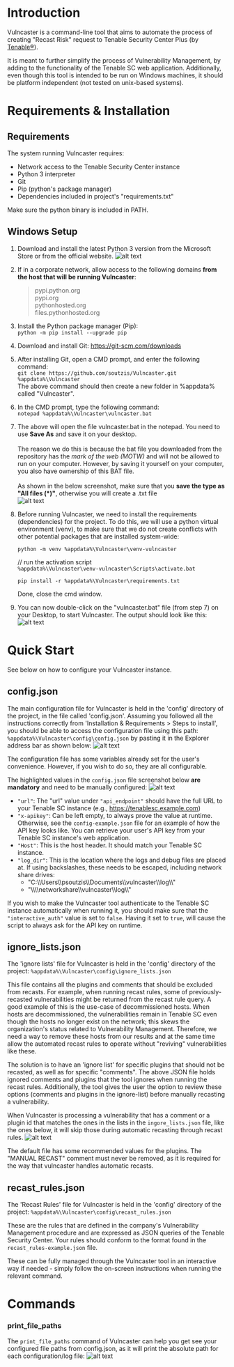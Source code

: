 # Introduction 
Vulncaster is a command-line tool that aims to automate the process of creating "Recast Risk" request to 
Tenable Security Center Plus (by [Tenable®](https://www.tenable.com/products/security-center)).

It is meant to further simplify the process of Vulnerability Management, by adding to the functionality 
of the Tenable SC web application. Additionally, even though this tool is intended to be run on Windows 
machines, it should be platform independent (not tested on unix-based systems).

# Requirements & Installation
## Requirements
The system running Vulncaster requires:

- Network access to the Tenable Security Center instance
- Python 3 interpreter
- Git
- Pip (python's package manager)
- Dependencies included in project's "requirements.txt"

Make sure the python binary is included in PATH.

## Windows Setup
1. Download and install the latest Python 3 version from the Microsoft Store or from the official website.
![alt text](image.png)
2. If in a corporate network, allow access to the following domains **from the host that will be running Vulncaster**:
    > pypi.python.org<br>
    > pypi.org<br>
    > pythonhosted.org<br>
    > files.pythonhosted.org

3. Install the Python package manager (Pip):<br>`python -m pip install --upgrade pip`

4. Download and install Git: https://git-scm.com/downloads

5. After installing Git, open a CMD prompt, and enter the following command:<br>`git clone https://github.com/soutzis/Vulncaster.git %appdata%\Vulncaster`
<br>The above command should then create a new folder in %appdata% called "Vulncaster".

6. In the CMD prompt, type the following command:<br>`notepad %appdata%\Vulncaster\vulncaster.bat`

7. The above will open the file vulncaster.bat in the notepad. You need to use **Save As** and save it on your desktop.<br><br>The reason we do this is because the bat file you downloaded from the repository has the *mark of the web (MOTW)* and will not be allowed to run on your computer. However, by saving it yourself on your computer, you also have ownership of this BAT file.
<br><br>As shown in the below screenshot, make sure that you **save the type as "All files (*)"**, otherwise you will create a .txt file
<br>![alt text](img/image-1.png)

8. Before running Vulncaster, we need to install the requirements (dependencies) for the project. To do this, we will use a python virtual environment (venv), to make sure that we do not create conflicts with other potential packages that are installed system-wide:<br>

    `python -m venv %appdata%\Vulncaster\venv-vulncaster`

    // run the activation script <br>
    `%appdata%\Vulncaster\venv-vulncaster\Scripts\activate.bat`

    `pip install -r %appdata%\Vulncaster\requirements.txt`

    Done, close the cmd window.

9. You can now double-click on the "vulncaster.bat" file (from step 7) on your Desktop, to start Vulncaster. The output should look like this:<br>
![alt text](img/image-2.png)


# Quick Start
See below on how to configure your Vulncaster instance.
## config.json
The main configuration file for Vulncaster is held in the 'config' directory of the project, in the file called 'config.json'. Assuming you followed all the instructions correctly from 'Installation & Requirements > Steps to install', you should be able to access the configuration file using this path: `%appdata%\Vulncaster\config\config.json` by pasting it in the Explorer address bar as shown below:
![alt text](img/image-5.png)

The configuration file has some variables already set for the user's convenience. However, if you wish to do so, they are all configurable.

The highlighted values in the `config.json` file screenshot below **are mandatory** and need to be manually configured:
![alt text](img/image-4.png)

  - `"url"`: The "url" value under `"api_endpoint"` should have the full URL to your Tenable SC instance (e.g., https://tenablesc.example.com)
  - `"x-apikey"`: Can be left empty, to always prove the value at runtime. Otherwise, see the `config-example.json` file for an example of how the API key looks like. You can retrieve your user's API key from your Tenable SC instance's web application.
  - `"Host"`: This is the host header. It should match your Tenable SC instance.
  - `"log_dir"`: This is the location where the logs and debug files are placed at. If using backslashes, these needs to be escaped, including network share drives:
      - "C:\\\\Users\\\\psoutzis\\\\Documents\\\\vulncaster\\\\log\\\\"
      - "\\\\\\\\networkshare\\\\vulncaster\\\\log\\\\"

 If you wish to make the Vulncaster tool authenticate to the Tenable SC instance automatically when running it, you should make sure that the `"interactive_auth"` value is set to `false`. Having it set to `true`, will cause the script to always ask for the API key on runtime.

 ## ignore_lists.json
 The 'ignore lists' file for Vulncaster is held in the 'config' directory of the project: `%appdata%\Vulncaster\config\ignore_lists.json`

 This file contains all the plugins and comments that should be excluded from recasts. For example, when running recast rules, some of previously-recasted vulnerabilities might be returned from the recast rule query. A good example of this is the use-case of decommissioned hosts. When hosts are decommissioned, the vulnerabilities remain in Tenable SC even though the hosts no longer exist on the network; this skews the organization's status related to Vulnerability Management. Therefore, we need a way to remove these hosts from our results and at the same time allow the automated recast rules to operate without "reviving" vulnerabilities like these.

The solution is to have an 'ignore list' for specific plugins that should not be recasted, as well as for specific "comments". The above JSON file holds ignored comments and plugins that the tool ignores when running the recast rules. Additionally, the tool gives the user the option to review these options (comments and plugins in the ignore-list) before manually recasting a vulnerability.

When Vulncaster is processing a vulnerability that has a comment or a plugin id that matches the ones in the lists in the `ingore_lists.json` file, like the ones below, it will skip those during automatic recasting through recast rules.
![alt text](img/image-6.png)

The default file has some recommended values for the plugins. The "MANUAL RECAST" comment must never be removed, as it is required for the way that vulncaster handles automatic recasts.

## recast_rules.json
The 'Recast Rules' file for Vulncaster is held in the 'config' directory of the project: `%appdata%\Vulncaster\config\recast_rules.json`

These are the rules that are defined in the company's Vulnerability Management procedure and are expressed as JSON queries of the Tenable Security Center. Your rules should conform to the format found in the `recast_rules-example.json` file.

These can be fully managed through the Vulncaster tool in an interactive way if needed - simply follow the on-screen instructions when running the relevant command.

# Commands
### print_file_paths
The `print_file_paths` command of Vulncaster can help you get see your configured file paths from config.json, as it will print the absolute path for each configuration/log file:
![alt text](img/image-3.png)

    



